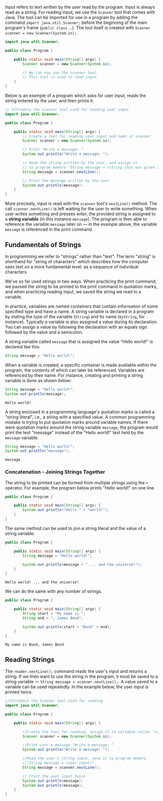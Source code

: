 Input refers to text written by the user read by the program. Input is always read as a string. For reading input, we use the `Scanner` tool that comes with Java. The tool can be imported for use in a program by adding the command `import java.util.Scanner;` before the beginning of the main program's frame (`public class` ...). The tool itself is created with `Scanner scanner = new Scanner(System.in);`.

```java
import java.util.Scanner;

public class Program {

    public static void main(String[] args) {
        Scanner scanner = new Scanner(System.in);

        // We can now use the scanner tool.
        // This tool is used to read input.
    }
}
```

Below is an example of a program which asks for user input, reads the string entered by the user, and then prints it.

```java
// Introduce the scanner tool used for reading user input
import java.util.Scanner;

public class Program {

    public static void main(String[] args) {
        // Create a tool for reading user input and name it scanner
        Scanner scanner = new Scanner(System.in);

        // Print "Write a message: "
        System.out.println("Write a message: ");

        // Read the string written by the user, and assign it
        // to program memory "String message = (string that was given as input)"
        String message = scanner.nextLine();

        // Print the message written by the user
        System.out.println(message);
    }
}
```

More precisely, input is read with the `scanner` tool's `nextLine()` method. The call `scanner.nextLine()` is left waiting for the user to write something. When user writes something and presses enter, the provided string is assigned to a **string variable** (in this instance `message`). The program is then able to reference the variable `message` later on — in the example above, the variable `message` is referenced in the print command.

## Fundamentals of Strings

In programming we refer to "strings" rather than "text". The term "string" is shorthand for "string of characters" which describes how the computer sees text on a more fundamental level: as a sequence of individual characters.

We've so far used strings in two ways. When practicing the print command, we passed the string to be printed to the print command in quotation marks, and when practicing reading input, we saved the string we read to a variable.

In practice, variables are named containers that contain information of some specified type and have a name. A string variable is declared in a program by stating the type of the variable (`String`) and its name (`myString`, for instance). Typically a variable is also assigned a value during its declaration. You can assign a value by following the declaration with an equals sign followed by the value and a semicolon.

A string variable called `message` that is assigned the value "Hello world!" is declared like this:

```java
String message = "Hello world!";
```

When a variable is created, a specific container is made available within the program, the contents of which can later be referenced. Variables are referenced by their name. For instance, creating and printing a string variable is done as shown below:

```java
String message = "Hello world!";
System.out.println(message);
```

```Output
Hello world!
```

A string enclosed in a programming language's quotation marks is called a "string literal", i.e., a string with a specified value. A common programming mistake is trying to put quotation marks around variable names. If there were quotation marks around the string variable `message`, the program would print the text "message" instead of the "Hello world!" text held by the `message` variable.

```java
String message = "Hello world!";
System.out.println("message");
```

```Output
message
```

### Concatenation - Joining Strings Together

The string to be printed can be formed from multiple strings using the `+` operator. For example, the program below prints "Hello world!" on one line.

```java
public class Program {

    public static void main(String[] args) {
        System.out.println("Hello " + "world!");
    }
}
```

The same method can be used to join a string literal and the value of a string variable.

```java
public class Program {

    public static void main(String[] args) {
        String message = "Hello world!";

        System.out.println(message + " ... and the universe!");
    }
}
```

```Output
Hello world! ... and the universe!
```

We can do the same with any number of strings.

```java
public class Program {

    public static void main(String[] args) {
        String start = "My name is ";
        String end = ", James Bond";

        System.out.println(start + "Bond" + end);
    }
}
```

```Output
My name is Bond, James Bond
```

## Reading Strings

The `reader.nextLine();` command reads the user's input and _returns_ a string. If we then want to use the string in the program, it must be saved to a string variable — `String message = scanner.nextLine();`. A value saved to a variable can be used repeatedly. In the example below, the user input is printed twice.

```java
//Introduce the Scanner tool used for reading
import java.util.Scanner;

public class Program {

    public static void main(String[] args) {

        //Create the tool for reading, assign it to variable caller "scanner
        Scanner scanner = new Scanner(System.in);

        //Print user a message "Write a message: "
        System.out.println("Write a message: ");

        //Read the user's string input, save it to program memory
        //"String message = (user input)"
        String message = scanner.nextLine();

        // Print the user input twice
        System.out.println(message);
        System.out.println(message);
    }
}
```